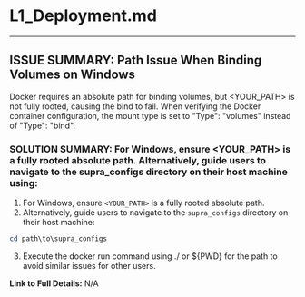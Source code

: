 # **L1_Deployment.md**

---

## ISSUE SUMMARY: Path Issue When Binding Volumes on Windows

Docker requires an absolute path for binding volumes, but <YOUR_PATH> is not fully rooted, causing the bind to fail.
When verifying the Docker container configuration, the mount type is set to "Type": "volumes" instead of "Type": "bind".

### SOLUTION SUMMARY: For Windows, ensure <YOUR_PATH> is a fully rooted absolute path. Alternatively, guide users to navigate to the supra_configs directory on their host machine using:

1. For Windows, ensure `<YOUR_PATH>` is a fully rooted absolute path.
2. Alternatively, guide users to navigate to the `supra_configs` directory on their host machine:

```PowerShell
cd path\to\supra_configs
```

3. Execute the docker run command using ./ or ${PWD} for the path to avoid similar issues for other users.

**Link to Full Details:**
N/A
